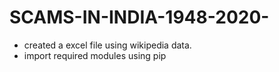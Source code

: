 # SCAMS-IN-INDIA-1948-2020-

* created a excel file using wikipedia data.
* import required modules using pip
